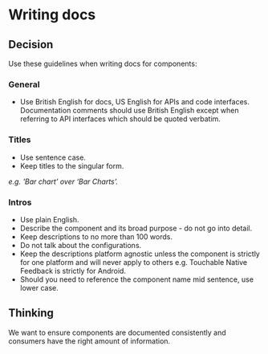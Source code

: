# Writing docs

## Decision
Use these guidelines when writing docs for components:

### General

* Use British English for docs, US English for APIs and code interfaces. Documentation comments should use British English except when referring to API interfaces which should be quoted verbatim.

### Titles
* Use sentence case.
* Keep titles to the singular form.

_e.g. 'Bar chart’ over ‘Bar Charts’._

### Intros
* Use plain English.
* Describe the component and its broad purpose - do not go into detail.
* Keep descriptions to no more than 100 words.
* Do not talk about the configurations.
* Keep the descriptions platform agnostic unless the component is strictly for
one platform and will never apply to others e.g. Touchable Native Feedback is
strictly for Android.
* Should you need to reference the component name mid sentence, use lower case.

## Thinking
We want to ensure components are documented consistently and consumers have the
right amount of information.
